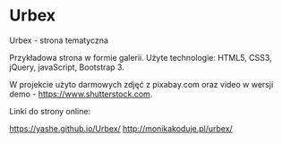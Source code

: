 # Urbex
Urbex - strona tematyczna

Przykładowa strona w formie galerii. 
Użyte technologie: HTML5, CSS3, jQuery, javaScript, Bootstrap 3.

W projekcie użyto darmowych zdjęć z pixabay.com oraz video w wersji demo - https://www.shutterstock.com.

Linki do strony online:

https://yashe.github.io/Urbex/
http://monikakoduje.pl/urbex/
